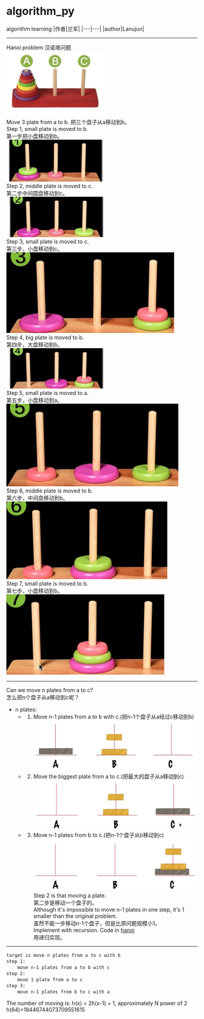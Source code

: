 # algorithm_py
algorithm learning
|作者|兰军|
|---|---|
|author|Lanujun|
****
Hanoi problem
汉诺塔问题  
![image](https://github.com/conglanjun/algorithm_py/blob/master/image/1.1.png)  
Move 3 plate from a to b.
把三个盘子从a移动到b。  
Step 1, small plate is moved to b.  
第一步把小盘移动到b。  
![image](https://github.com/conglanjun/algorithm_py/blob/master/image/1.2.png)  
Step 2, middle plate is moved to c.  
第二步中间圆盘移动到c。  
![image](https://github.com/conglanjun/algorithm_py/blob/master/image/1.3.png)  
Step 3, small plate is moved to c.  
第三步，小盘移动到c。  
![image](https://github.com/conglanjun/algorithm_py/blob/master/image/1.4.jpg)  
Step 4, big plate is moved to b.  
第四步，大盘移动到b。  
![image](https://github.com/conglanjun/algorithm_py/blob/master/image/1.5.png)  
Step 5, small plate is moved to a.  
第五步，小盘移动到a。  
![image](https://github.com/conglanjun/algorithm_py/blob/master/image/1.6.jpg)  
Step 6, middle plate is moved to b.  
第六步，中间盘移动到b。  
![image](https://github.com/conglanjun/algorithm_py/blob/master/image/1.7.jpg)  
Step 7, small plate is moved to b.  
第七步，小盘移动到b。  
![image](https://github.com/conglanjun/algorithm_py/blob/master/image/1.8.jpg)  
****
Can we move n plates from a to c?  
怎么把n个盘子从a移动到c呢？  
* n plates:
    * 1. Move n-1 plates from a to b with c.(把n-1个盘子从a经过c移动到b)  
    ![image](https://github.com/conglanjun/algorithm_py/blob/master/image/1.9.jpg)
    * 2. Move the biggest plate from a to c.(把最大的盘子从a移动到c)  
    ![image](https://github.com/conglanjun/algorithm_py/blob/master/image/1.10.jpg)  
    * 3. Move n-1 plates from b to c.(把n-1个盘子从b移动到c)  
    ![image](https://github.com/conglanjun/algorithm_py/blob/master/image/1.11.jpg)  
Step 2 is that moving a plate.  
第二步是移动一个盘子的。  
Although it's impossible to move n-1 plates in one step, it's 1 smaller than the original problem.  
虽然不能一步移动n-1个盘子，但是比原问题规模小1。  
Implement with recursion. Code in [hanoi](https://github.com/conglanjun/algorithm_py/blob/master/algorithm_learning/hanoi.py)  
用递归实现。 
****
```
target is move n plates from a to c with b
step 1:
    move n-1 plates from a to b with c
step 2:
    move 1 plate from a to c
step 3:
    move n-1 plates from b to c with a

```
The number of moving is: h(x) = 2h(x-1) + 1, approximately N power of 2  
h(64)=18446744073709551615  

